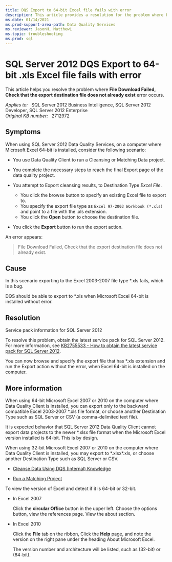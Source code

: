```yaml
---
title: DQS Export to 64-bit Excel file fails with error
description: This article provides a resolution for the problem where File Download Failed, Check that the export destination file does not already exist error occurs. 
ms.date: 01/14/2021
ms.prod-support-area-path: Data Quality Services
ms.reviewer: JasonH, MatthewL
ms.topic: troubleshooting
ms.prod: sql 
---
```

# SQL Server 2012 DQS Export to 64-bit .xls Excel file fails with error

This article helps you resolve the problem where **File Download Failed, Check that the export destination file does not already exist** error occurs.

_Applies to:_ &nbsp; SQL Server 2012 Business Intelligence, SQL Server 2012 Developer, SQL Server 2012 Enterprise  
_Original KB number:_ &nbsp; 2712972

## Symptoms

When using SQL Server 2012 Data Quality Services, on a computer where Microsoft Excel 64-bit is installed, consider the following scenario:

- You use Data Quality Client to run a Cleansing or Matching Data project.

- You complete the necessary steps to reach the final Export page of the data quality project.

- You attempt to Export cleansing results, to Destination Type *Excel File*.

  - You click the browse button to specify an existing Excel file to export to.
  - You specify the export file type as `Excel 97-2003 Workbook (*.xls)` and point to a file with the .xls extension.
  - You click the **Open** button to choose the destination file.

- You click the **Export** button to run the export action.

An error appears:

> File Download Failed, Check that the export destination file does not already exist.

## Cause

In this scenario exporting to the Excel 2003-2007 file type *.xls fails, which is a bug.

DQS should be able to export to *.xls when Microsoft Excel 64-bit is installed without error.

## Resolution

Service pack information for SQL Server 2012

To resolve this problem, obtain the latest service pack for SQL Server 2012. For more information, see [KB2755533 - How to obtain the latest service pack for SQL Server 2012](https://support.microsoft.com/help/2755533).

You can now browse and specify the export file that has *.xls extension and run the Export action without the error, when Excel 64-bit is installed on the computer.

## More information

When using 64-bit Microsoft Excel 2007 or 2010 on the computer where Data Quality Client is installed, you can export only to the backward compatible Excel 2003-2007 *.xls file format, or choose another Destination Type such as SQL Server or CSV (a comma-delimited text file).

It is expected behavior that SQL Server 2012 Data Quality Client cannot export data projects to the newer *.xlsx file format when the Microsoft Excel version installed is 64-bit. This is by design.

When using 32-bit Microsoft Excel 2007 or 2010 on the computer where Data Quality Client is installed, you may export to \*.xlsx*.xls, or choose another Destination Type such as SQL Server or CSV.

- [Cleanse Data Using DQS (Internal) Knowledge](/previous-versions/sql/sql-server-2012/hh213061(v=sql.110))

- [Run a Matching Project](/previous-versions/sql/sql-server-2012/hh270289(v=sql.110))

To view the version of Excel and detect if it is 64-bit or 32-bit.

- In Excel 2007

  Click the **circular Office** button in the upper left. Choose the options button, view the references page. View the about section.

- In Excel 2010

  Click the **File** tab on the ribbon, Click the **Help** page, and note the version on the right pane under the heading About Microsoft Excel.

  The version number and architecture will be listed, such as (32-bit) or (64-bit).
